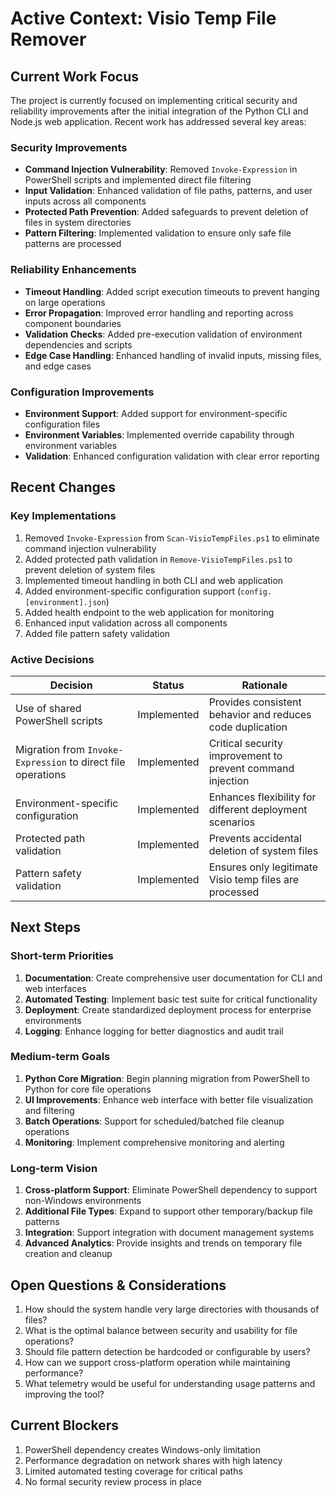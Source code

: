 # Active Context: Visio Temp File Remover

## Current Work Focus

The project is currently focused on implementing critical security and reliability improvements after the initial integration of the Python CLI and Node.js web application. Recent work has addressed several key areas:

### Security Improvements
- **Command Injection Vulnerability**: Removed `Invoke-Expression` in PowerShell scripts and implemented direct file filtering
- **Input Validation**: Enhanced validation of file paths, patterns, and user inputs across all components
- **Protected Path Prevention**: Added safeguards to prevent deletion of files in system directories
- **Pattern Filtering**: Implemented validation to ensure only safe file patterns are processed

### Reliability Enhancements
- **Timeout Handling**: Added script execution timeouts to prevent hanging on large operations
- **Error Propagation**: Improved error handling and reporting across component boundaries
- **Validation Checks**: Added pre-execution validation of environment dependencies and scripts
- **Edge Case Handling**: Enhanced handling of invalid inputs, missing files, and edge cases

### Configuration Improvements
- **Environment Support**: Added support for environment-specific configuration files
- **Environment Variables**: Implemented override capability through environment variables
- **Validation**: Enhanced configuration validation with clear error reporting

## Recent Changes

### Key Implementations
1. Removed `Invoke-Expression` from `Scan-VisioTempFiles.ps1` to eliminate command injection vulnerability
2. Added protected path validation in `Remove-VisioTempFiles.ps1` to prevent deletion of system files
3. Implemented timeout handling in both CLI and web application
4. Added environment-specific configuration support (`config.[environment].json`)
5. Added health endpoint to the web application for monitoring
6. Enhanced input validation across all components
7. Added file pattern safety validation

### Active Decisions

| Decision | Status | Rationale |
|----------|--------|-----------|
| Use of shared PowerShell scripts | Implemented | Provides consistent behavior and reduces code duplication |
| Migration from `Invoke-Expression` to direct file operations | Implemented | Critical security improvement to prevent command injection |
| Environment-specific configuration | Implemented | Enhances flexibility for different deployment scenarios |
| Protected path validation | Implemented | Prevents accidental deletion of system files |
| Pattern safety validation | Implemented | Ensures only legitimate Visio temp files are processed |

## Next Steps

### Short-term Priorities
1. **Documentation**: Create comprehensive user documentation for CLI and web interfaces
2. **Automated Testing**: Implement basic test suite for critical functionality
3. **Deployment**: Create standardized deployment process for enterprise environments
4. **Logging**: Enhance logging for better diagnostics and audit trail

### Medium-term Goals
1. **Python Core Migration**: Begin planning migration from PowerShell to Python for core file operations
2. **UI Improvements**: Enhance web interface with better file visualization and filtering
3. **Batch Operations**: Support for scheduled/batched file cleanup operations
4. **Monitoring**: Implement comprehensive monitoring and alerting

### Long-term Vision
1. **Cross-platform Support**: Eliminate PowerShell dependency to support non-Windows environments
2. **Additional File Types**: Expand to support other temporary/backup file patterns
3. **Integration**: Support integration with document management systems
4. **Advanced Analytics**: Provide insights and trends on temporary file creation and cleanup

## Open Questions & Considerations

1. How should the system handle very large directories with thousands of files?
2. What is the optimal balance between security and usability for file operations?
3. Should file pattern detection be hardcoded or configurable by users?
4. How can we support cross-platform operation while maintaining performance?
5. What telemetry would be useful for understanding usage patterns and improving the tool?

## Current Blockers

1. PowerShell dependency creates Windows-only limitation
2. Performance degradation on network shares with high latency
3. Limited automated testing coverage for critical paths
4. No formal security review process in place 